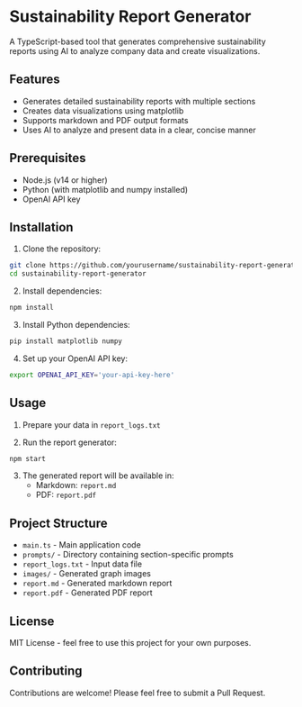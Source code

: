 # Sustainability Report Generator

A TypeScript-based tool that generates comprehensive sustainability reports using AI to analyze company data and create visualizations.

## Features

- Generates detailed sustainability reports with multiple sections
- Creates data visualizations using matplotlib
- Supports markdown and PDF output formats
- Uses AI to analyze and present data in a clear, concise manner

## Prerequisites

- Node.js (v14 or higher)
- Python (with matplotlib and numpy installed)
- OpenAI API key

## Installation

1. Clone the repository:
```bash
git clone https://github.com/yourusername/sustainability-report-generator.git
cd sustainability-report-generator
```

2. Install dependencies:
```bash
npm install
```

3. Install Python dependencies:
```bash
pip install matplotlib numpy
```

4. Set up your OpenAI API key:
```bash
export OPENAI_API_KEY='your-api-key-here'
```

## Usage

1. Prepare your data in `report_logs.txt`

2. Run the report generator:
```bash
npm start
```

3. The generated report will be available in:
   - Markdown: `report.md`
   - PDF: `report.pdf`

## Project Structure

- `main.ts` - Main application code
- `prompts/` - Directory containing section-specific prompts
- `report_logs.txt` - Input data file
- `images/` - Generated graph images
- `report.md` - Generated markdown report
- `report.pdf` - Generated PDF report

## License

MIT License - feel free to use this project for your own purposes.

## Contributing

Contributions are welcome! Please feel free to submit a Pull Request. 